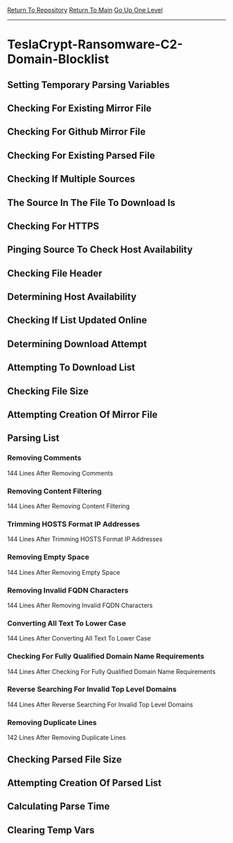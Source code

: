 [Return To Repository](https://github.com/deathbybandaid/piholeparser/)
[Return To Main](https://github.com/deathbybandaid/piholeparser/blob/master/RecentRunLogs/Mainlog.md)
[Go Up One Level](https://github.com/deathbybandaid/piholeparser/blob/master/RecentRunLogs/TopLevelScripts/30-Processing-External-Blacklists.md)
____________________________________
# TeslaCrypt-Ransomware-C2-Domain-Blocklist
## Setting Temporary Parsing Variables
## Checking For Existing Mirror File
## Checking For Github Mirror File
## Checking For Existing Parsed File
## Checking If Multiple Sources
## The Source In The File To Download Is
## Checking For HTTPS
## Pinging Source To Check Host Availability
## Checking File Header
## Determining Host Availability
## Checking If List Updated Online
## Determining Download Attempt
## Attempting To Download List
## Checking File Size
## Attempting Creation Of Mirror File
## Parsing List
### Removing Comments
144 Lines After Removing Comments
### Removing Content Filtering
144 Lines After Removing Content Filtering
### Trimming HOSTS Format IP Addresses
144 Lines After Trimming HOSTS Format IP Addresses
### Removing Empty Space
144 Lines After Removing Empty Space
### Removing Invalid FQDN Characters
144 Lines After Removing Invalid FQDN Characters
### Converting All Text To Lower Case
144 Lines After Converting All Text To Lower Case
### Checking For Fully Qualified Domain Name Requirements
144 Lines After Checking For Fully Qualified Domain Name Requirements
### Reverse Searching For Invalid Top Level Domains
144 Lines After Reverse Searching For Invalid Top Level Domains
### Removing Duplicate Lines
142 Lines After Removing Duplicate Lines
## Checking Parsed File Size
## Attempting Creation Of Parsed List
## Calculating Parse Time
## Clearing Temp Vars
